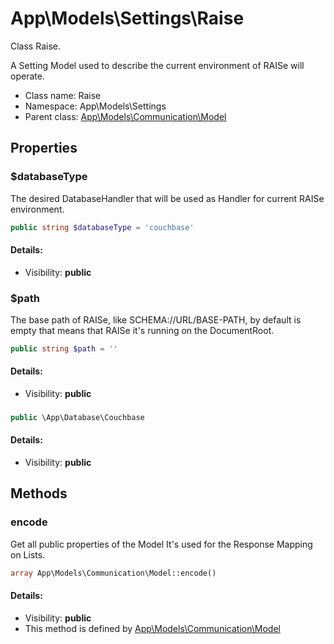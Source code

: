 App\Models\Settings\Raise
===============

Class Raise.

A Setting Model used to describe the current
environment of RAISe will operate.


* Class name: Raise
* Namespace: App\Models\Settings
* Parent class: [App\Models\Communication\Model](App-Models-Communication-Model.md)





Properties
----------


### $databaseType

The desired DatabaseHandler that will be used
 as Handler for current RAISe environment.



```php
public string $databaseType = 'couchbase'
```

#### Details:
* Visibility: **public**


### $path

The base path of RAISe, like SCHEMA://URL/BASE-PATH,
by default is empty that means that RAISe it's running
on the DocumentRoot.



```php
public string $path = ''
```

#### Details:
* Visibility: **public**


### 





```php
public \App\Database\Couchbase 
```

#### Details:
* Visibility: **public**


Methods
-------


### encode

Get all public properties of the Model
It's used for the Response Mapping on Lists.



```php
array App\Models\Communication\Model::encode()
```

#### Details:
* Visibility: **public**
* This method is defined by [App\Models\Communication\Model](App-Models-Communication-Model.md)



